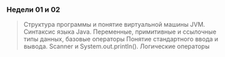 ### Недели 01 и 02
> Структура программы и понятие виртуальной машины JVM. Синтаксис языка Java.
Переменные, примитивные и ссылочные типы данных, базовые операторы
Понятие стандартного ввода и вывода. Scanner и System.out.println(). Логические операторы